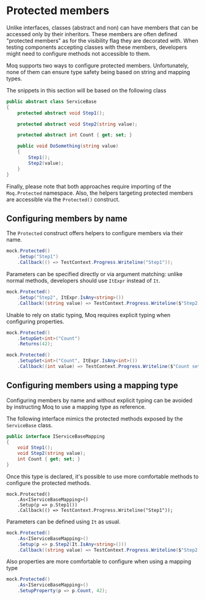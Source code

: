 # Protected members

Unlike interfaces, classes \(abstract and non\) can have members that can be accessed only by their inheritors. These members are often defined "protected members" as for the visibility flag they are decorated with. When testing components accepting classes with these members, developers might need to configure methods not accessible to them.

Moq supports two ways to configure protected members. Unfortunately, none of them can ensure type safety being based on string and mapping types.

The snippets in this section will be based on the following class

```csharp
public abstract class ServiceBase
{
    protected abstract void Step1();

    protected abstract void Step2(string value);

    protected abstract int Count { get; set; }

    public void DoSomething(string value)
    {
        Step1();
        Step2(value);
    }
}
```

Finally, please note that both approaches require importing of the `Moq.Protected` namespace. Also, the helpers targeting protected members are accessible via the `Protected()` construct.

## Configuring members by name

The `Protected` construct offers helpers to configure members via their name.

```csharp
mock.Protected()
    .Setup("Step1")
    .Callback(() => TestContext.Progress.Writeline("Step1"));
```

Parameters can be specified directly or via argument matching: unlike normal methods, developers should use `ItExpr` instead of `It`.

```csharp
mock.Protected()
    .Setup("Step2", ItExpr.IsAny<string>())
    .Callback((string value) => TestContext.Progress.Writeline($"Step2: {value}"));
```

Unable to rely on static typing, Moq requires explicit typing when configuring properties.

```csharp
mock.Protected()
    .SetupGet<int>("Count")
    .Returns(42);

mock.Protected()
    .SetupSet<int>("Count", ItExpr.IsAny<int>())
    .Callback((int value) => TestContext.Progress.Writeline($"Count set to {value}"));
```

## Configuring members using a mapping type

Configuring members by name and without explicit typing can be avoided by instructing Moq to use a mapping type as reference.

The following interface mimics the protected methods exposed by the `ServiceBase` class.

```csharp
public interface IServiceBaseMapping
{
    void Step1();
    void Step2(string value);
    int Count { get; set; }
}
```

Once this type is declared, it's possible to use more comfortable methods to configure the protected methods.

```text
mock.Protected()
    .As<IServiceBaseMapping>()
    .Setup(p => p.Step1())
    .Callback(() => TestContext.Progress.Writeline("Step1"));
```

Parameters can be defined using `It` as usual.

```csharp
mock.Protected()
    .As<IServiceBaseMapping>()
    .Setup(p => p.Step2(It.IsAny<string>()))
    .Callback((string value) => TestContext.Progress.Writeline($"Step2: {value}"));
```

Also properties are more comfortable to configure when using a mapping type

```csharp
mock.Protected()
    .As<IServiceBaseMapping>()
    .SetupProperty(p => p.Count, 42);
```

